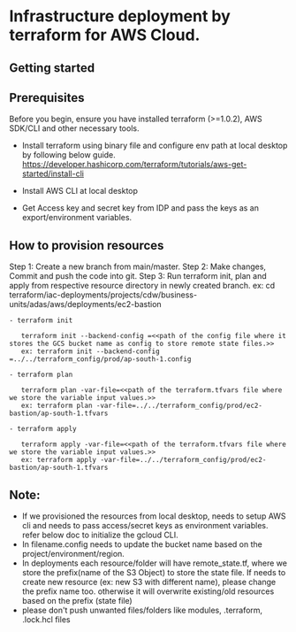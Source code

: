 # Infrastructure deployment by terraform for AWS Cloud.

## Getting started

## Prerequisites

Before you begin, ensure you have installed terraform (>=1.0.2), AWS SDK/CLI and other necessary tools.

- Install terraform using binary file and configure env path at local desktop by following below guide.
        https://developer.hashicorp.com/terraform/tutorials/aws-get-started/install-cli

- Install AWS CLI at local desktop
- Get Access key and secret key from IDP and pass the keys as an export/environment variables.



## How to provision resources

Step 1: Create a new branch from main/master.
Step 2: Make changes, Commit and push the code into git.
Step 3: Run terraform init, plan and apply from respective resource directory in newly created branch.
    ex: cd terraform/iac-deployments/projects/cdw/business-units/adas/aws/deployments/ec2-bastion

    - terraform init

       terraform init --backend-config =<<path of the config file where it stores the GCS bucket name as config to store remote state files.>>
       ex: terraform init --backend-config =../../terraform_config/prod/ap-south-1.config

    - terraform plan

       terraform plan -var-file=<<path of the terraform.tfvars file where we store the variable input values.>>
       ex: terraform plan -var-file=../../terraform_config/prod/ec2-bastion/ap-south-1.tfvars

    - terraform apply

       terraform apply -var-file=<<path of the terraform.tfvars file where we store the variable input values.>>
       ex: terraform apply -var-file=../../terraform_config/prod/ec2-bastion/ap-south-1.tfvars

    

## Note:

- If we provisioned the resources from local desktop, needs to setup AWS cli and needs to pass access/secret keys as environment variables. refer below doc to initialize the gcloud CLI.
- In filename.config needs to update the bucket name based on the project/environment/region.
- In deployments each resource/folder will have remote_state.tf, where we store the prefix(name of the S3 Object) to store the state file. If needs to create new resource (ex: new S3 with different name), please change the prefix name too. otherwise it will overwrite existing/old resources based on the prefix (state file)
- please don't push unwanted files/folders like modules, .terraform, .lock.hcl files
